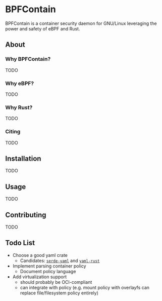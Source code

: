 # BPFContain

BPFContain is a container security daemon for GNU/Linux leveraging the power and
safety of eBPF and Rust.

## About

### Why BPFContain?

TODO

### Why eBPF?

TODO

### Why Rust?

TODO

### Citing

TODO

## Installation

TODO

## Usage

TODO

## Contributing

TODO

## Todo List

* Choose a good yaml crate
    * Candidates: [`serde-yaml`](https://docs.rs/serde_yaml/0.8.14/serde_yaml/)
      and [`yaml-rust`](https://docs.rs/yaml-rust/0.4.4/yaml_rust/)
* Implement parsing container policy
    * Document policy language
* Add virtualization support
    * should probably be OCI-compliant
    * can integrate with policy (e.g. mount policy with overlayfs can replace file/filesystem policy entirely)
